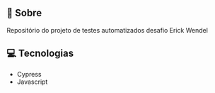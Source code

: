 ## 🤘 Sobre

Repositório do projeto de testes automatizados desafio Erick Wendel

## 💻 Tecnologias
- Cypress
- Javascript